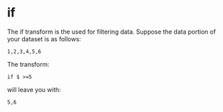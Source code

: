 # if

The if transform is the used for filtering data. Suppose the data portion of your dataset is as follows:

```
1,2,3,4,5,6
```

The transform:
```
if $ >=5
```

will leave you with:
```
5,6
```
